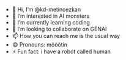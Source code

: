 - 👋 Hi, I’m @kd-metinoezkan
- 👀 I’m interested in AI monsters
- 🌱 I’m currently learning coding
- 💞️ I’m looking to collaborate on GENAI
- 📫 How you can reach me is the usual way
- 😄 Pronouns: mööötin
- ⚡ Fun fact: i have a robot called human
